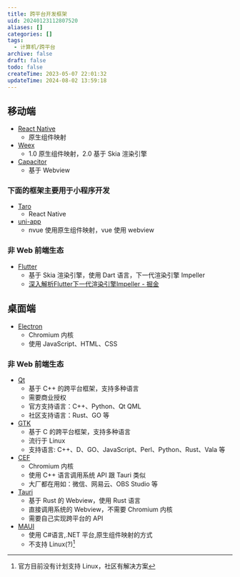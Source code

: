 ```yaml
---
title: 跨平台开发框架
uid: 20240123112807520
aliases: []
categories: []
tags:
  - 计算机/跨平台
archive: false
draft: false
todo: false
createTime: 2023-05-07 22:01:32
updateTime: 2024-08-02 13:59:18
---
```


## 移动端

- [React Native](https://reactnative.dev/)
  - 原生组件映射
- [Weex](https://weex.apache.org/)
  - 1.0 原生组件映射，2.0 基于 Skia 渲染引擎
- [Capacitor](https://capacitorjs.com/)
  - 基于 Webview

### 下面的框架主要用于小程序开发

- [Taro](https://taro.aotu.io/)
  - React Native
- [uni-app](https://uniapp.dcloud.io/)
  - nvue 使用原生组件映射，vue 使用 webview

### 非 Web 前端生态

- [Flutter](https://flutter.dev/)
  - 基于 Skia 渲染引擎，使用 Dart 语言，下一代渲染引擎 Impeller
  - [深入解析Flutter下一代渲染引擎Impeller - 掘金](https://juejin.cn/post/7134950321595351047#heading-4)

## 桌面端

- [Electron](https://www.electronjs.org/)
  - Chromium 内核
  - 使用 JavaScript、HTML、CSS

### 非 Web 前端生态

- [Qt](https://www.qt.io/)
  - 基于 C++ 的跨平台框架，支持多种语言
  - 需要商业授权
  - 官方支持语言：C++、Python、Qt QML
  - 社区支持语言：Rust、GO 等
- [GTK](https://www.gtk.org/)
  - 基于 C 的跨平台框架，支持多种语言
  - 流行于 Linux
  - 支持语言: C++、D、GO、JavaScript、Perl、Python、Rust、Vala 等
- [CEF](https://bitbucket.org/chromiumembedded/cef/src/master/)
  - Chromium 内核
  - 使用 C++ 语言调用系统 API 跟 Tauri 类似
  - 大厂都在用如：微信、网易云、OBS Studio 等
- [Tauri](https://tauri.studio/)
  - 基于 Rust 的 Webview，使用 Rust 语言
  - 直接调用系统的 Webview，不需要 Chromium 内核
  - 需要自己实现跨平台的 API
- [MAUI](https://dotnet.microsoft.com/zh-cn/apps/maui)
  - 使用 C#语言,.NET 平台,原生组件映射的方式
  - 不支持 Linux(?)[^1]

[^1]: 官方目前没有计划支持 Linux，社区有解决方案
